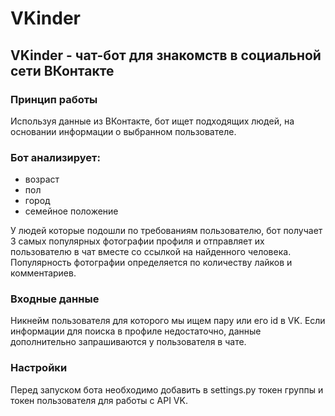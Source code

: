 # VKinder
## VKinder - чат-бот для знакомств в социальной сети ВКонтакте

### Принцип работы
Используя данные из ВКонтакте, бот ищет подходящих людей, на основании информации о выбранном пользователе.

### Бот анализирует:

* возраст
* пол
* город
* семейное положение

У людей которые подошли по требованиям пользователю, бот получает 3 самых популярных фотографии профиля и отправляет их пользователю в чат вместе со ссылкой на найденного человека. Популярность фотографии определяется по количеству лайков и комментариев.

### Входные данные
Никнейм пользователя для которого мы ищем пару или его id в VK. Если информации для поиска в профиле недостаточно, данные дополнительно запрашиваются у пользователя в чате.

### Настройки
Перед запуском бота необходимо добавить в settings.py токен группы и токен пользователя для работы с API VK.